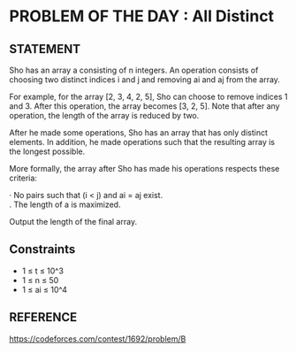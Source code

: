 # PROBLEM OF THE DAY : All Distinct

## STATEMENT 

Sho has an array a consisting of n integers. An operation consists of choosing two distinct indices i and j and removing ai and aj from the
array.<br>

For example, for the array [2, 3, 4, 2, 5], Sho can choose to remove indices 1 and 3. After this operation, the array becomes [3, 2, 5]. Note
that after any operation, the length of the array is reduced by two.<br>

After he made some operations, Sho has an array that has only distinct elements. In addition, he made operations such that the resulting
array is the longest possible.<br>

More formally, the array after Sho has made his operations respects these criteria:<br>

· No pairs such that (i < j) and ai = aj exist.<br>
. The length of a is maximized.<br>

Output the length of the final array.

## Constraints

* 1 ≤ t ≤ 10^3
* 1 ≤ n ≤ 50
* 1 ≤ ai ≤ 10^4

## REFERENCE

https://codeforces.com/contest/1692/problem/B